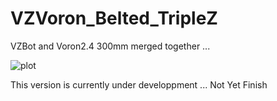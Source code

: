 # VZVoron_Belted_TripleZ
 VZBot and Voron2.4 300mm merged together ...

 ![plot](./PICTURES/VZTrident_Belted_TripleZ_Assembly_2022-Nov-20_08-23-25PM-000_CustomizedView43306678421.png)

 This version is currently under developpment ... Not Yet Finish

